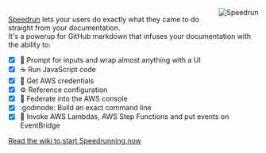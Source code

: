 <img alt="Speedrun" src="https://speedrun.nobackspacecrew.com/images/speedrun.png" align="right">

[Speedrun](https://github.com/No-Backspace-Crew/Speedrun/wiki) lets your users do exactly what they came to do straight from your documentation.  
It's a powerup for GitHub markdown that infuses your documentation with the ability to:

- [x] 💅 Prompt for inputs and wrap almost anything with a UI
- [x] ☕ Run JavaScript code
- [x] 🔑 Get AWS credentials
- [x] ⚙️ Reference configuration
- [x] 🚀 Federate into the AWS console
- [x] :godmode: Build an exact command line
- [x] 🐎 Invoke AWS Lambdas, AWS Step Functions and put events on EventBridge

[Read the wiki to start Speedrunning now](https://github.com/No-Backspace-Crew/Speedrun/wiki/Getting-Started)
